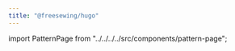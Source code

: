 ```yaml
---
title: "@freesewing/hugo"
---
```


import PatternPage from "../../../../src/components/pattern-page";

<patternpage pattern="hugo" />